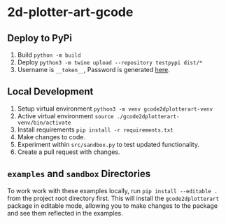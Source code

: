 # 2d-plotter-art-gcode

## Deploy to PyPi

1. Build `python -m build`
2. Deploy `python3 -m twine upload --repository testpypi dist/*`
3. Username is `__token__`, Password is generated [here](https://pypi.org/manage/account/#api-tokens).

## Local Development

1. Setup virtual environment `python3 -m venv gcode2dplotterart-venv`
2. Active virtual environment `source ./gcode2dplotterart-venv/bin/activate`
3. Install requirements `pip install -r requirements.txt`
4. Make changes to code.
5. Experiment within `src/sandbox.py` to test updated functionality.
6. Create a pull request with changes. 

## `examples` and `sandbox` Directories

To work work with these examples locally, run `pip install --editable .` from the project root directory first. This will install the `gcode2dplotterart` package in editable mode, allowing you to make changes to the package and see them reflected in the examples.